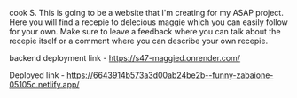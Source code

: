 cook S.
This is going to be a website that I'm creating for my ASAP project. Here you will find a recepie to delecious maggie which you can easily follow for your own. Make sure to leave a feedback where you can talk about the recepie itself or a comment where you can describe your own recepie.

backend deployment link - https://s47-maggied.onrender.com/

Deployed link - https://6643914b573a3d00ab24be2b--funny-zabaione-05105c.netlify.app/